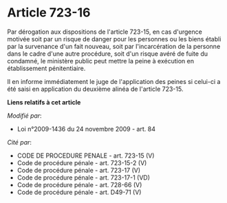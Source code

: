 # Article 723-16

Par dérogation aux dispositions de l'article 723-15, en cas d'urgence motivée soit par un risque de danger pour les personnes
ou les biens établi par la survenance d'un fait nouveau, soit par l'incarcération de la personne dans le cadre d'une autre
procédure, soit d'un risque avéré de fuite du condamné, le ministère public peut mettre la peine à exécution en établissement
pénitentiaire. 

Il en informe immédiatement le juge de l'application des peines si celui-ci a été saisi en application du deuxième alinéa de
l'article 723-15.

**Liens relatifs à cet article**

_Modifié par_:

  - Loi n°2009-1436 du 24 novembre 2009 - art. 84

_Cité par_:

  - CODE DE PROCEDURE PENALE - art. 723-15 (V)
  - Code de procédure pénale - art. 723-15-2 (V)
  - Code de procédure pénale - art. 723-17 (V)
  - Code de procédure pénale - art. 723-17-1 (VD)
  - Code de procédure pénale - art. 728-66 (V)
  - Code de procédure pénale - art. D49-71 (V)
